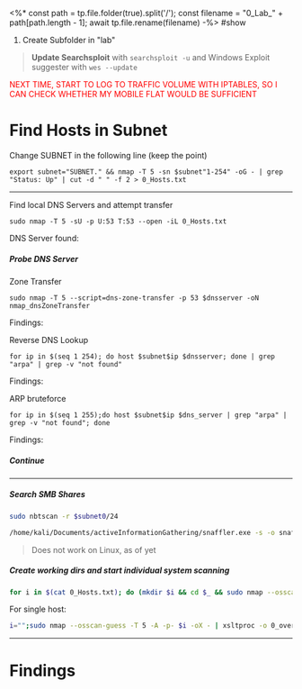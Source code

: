 <%*
const path = tp.file.folder(true).split('/');
const filename = "0_Lab_" + path[path.length - 1];
await tp.file.rename(filename)
-%>
#show
1. Create Subfolder in "lab"

> **Update Searchsploit** with `searchsploit -u` and Windows Exploit suggester with `wes --update`

<font style="color:red">NEXT TIME, START TO LOG TO TRAFFIC VOLUME WITH IPTABLES, SO I CAN CHECK WHETHER MY MOBILE FLAT WOULD BE SUFFICIENT</font>
# Find Hosts in Subnet

Change SUBNET in the following line (keep the point)

```
export subnet="SUBNET." && nmap -T 5 -sn $subnet"1-254" -oG - | grep "Status: Up" | cut -d " " -f 2 > 0_Hosts.txt
```
---
Find local DNS Servers and attempt transfer
```
sudo nmap -T 5 -sU -p U:53 T:53 --open -iL 0_Hosts.txt
```
   DNS Server found:

##### Probe DNS Server
Zone Transfer
```
sudo nmap -T 5 --script=dns-zone-transfer -p 53 $dnsserver -oN nmap_dnsZoneTransfer
```
   Findings:
   
Reverse DNS Lookup
```
for ip in $(seq 1 254); do host $subnet$ip $dnsserver; done | grep "arpa" | grep -v "not found"
```
   Findings:

ARP bruteforce
```
for ip in $(seq 1 255);do host $subnet$ip $dns_server | grep "arpa" | grep -v "not found"; done
```
   Findings:
##### Continue
---
##### Search SMB Shares
```bash
sudo nbtscan -r $subnet0/24
```

```bash
/home/kali/Documents/activeInformationGathering/snaffler.exe -s -o snaffler.log -n $(cat 0_Hosts.txt | sed -z 's/\n/,/g;s/,$/\n/')
```
> Does not work on Linux, as of yet
##### Create working dirs and start individual system scanning

```bash
for i in $(cat 0_Hosts.txt); do (mkdir $i && cd $_ && sudo nmap --osscan-guess -T 5 -A -p- $i -oX - | xsltproc -o 0_overview.html - && firefox 0_overview.html && sudo nmap -T 5 -sUV --top-ports 100 $i -oN 0_udp_top100.txt)& done
```

For single host:
```bash
i="";sudo nmap --osscan-guess -T 5 -A -p- $i -oX - | xsltproc -o 0_overview.html - && firefox 0_overview.html && sudo nmap -T 5 -sUV --top-ports 100 $i -oN 0_udp_top100.txt
```

---
# Findings